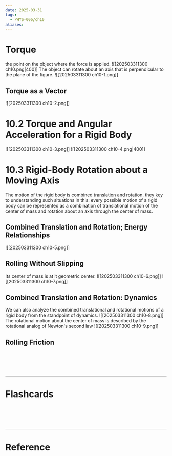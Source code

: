 ```yaml
---
date: 2025-03-31
tags:
  - PHYS-006/ch10
aliases:
---
```

# Torque
the point on the object where the force is applied.
![[202503311300 ch10.png|400]]
The object can rotate about an axis that is perpendicular to the plane of the figure.
![[202503311300 ch10-1.png]]

## Torque as a Vector
![[202503311300 ch10-2.png]]

# 10.2 Torque and Angular Acceleration for a Rigid Body

![[202503311300 ch10-3.png]]
![[202503311300 ch10-4.png|400]]

# 10.3 Rigid-Body Rotation about a Moving Axis
The motion of the rigid body is combined translation and rotation. they key to understanding such situations in this: every possible motion of a rigid body can be represented as a combination of translational motion of the center of mass and rotation about an axis through the center of mass.

## Combined Translation and Rotation; Energy Relationships
![[202503311300 ch10-5.png]]
## Rolling Without Slipping
Its center of mass is at it geometric center.
![[202503311300 ch10-6.png]]
![[202503311300 ch10-7.png]]

## Combined Translation and Rotation: Dynamics
We can also analyze the combined translational and rotational motions of a rigid body from the standpoint of dynamics.
![[202503311300 ch10-8.png]]
The rotational motion about the center of mass is described by the rotational analog of Newton's second law
![[202503311300 ch10-9.png]]

## Rolling Friction



# ‌
---
# Flashcards


# ‌
---
# Reference
